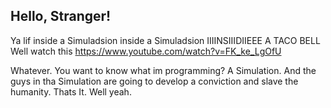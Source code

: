 ## Hello, Stranger!
Ya lif inside a Simuladsion
inside a Simuladsion
IIIINSIIIDIIEEE 
A TACO BELL
Well watch this https://www.youtube.com/watch?v=FK_ke_LgOfU

Whatever.
You want to know what im programming? A Simulation. And the guys in tha Simulation are going to develop a conviction and slave the humanity. Thats It. Well yeah.